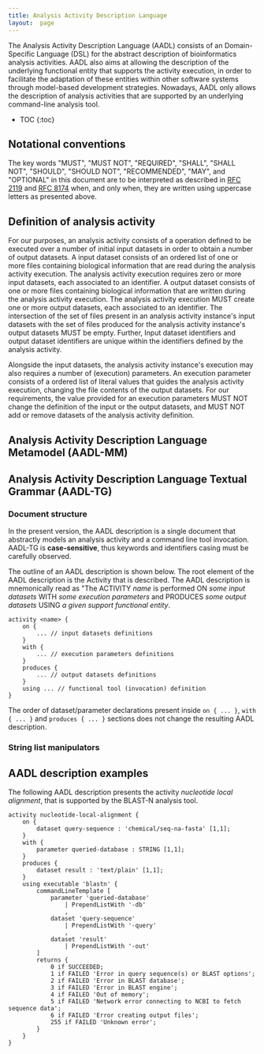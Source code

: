 ```yaml
---
title: Analysis Activity Description Language
layout:  page
---
```


The Analysis Activity Description Language (AADL) consists of an Domain-Specific Language (DSL) for the abstract description of bioinformatics analysis activities.
AADL also aims at allowing the description of the underlying functional entity that supports the activity execution, in order to facilitate the adaptation of these entities within other software systems through model-based development strategies.
Nowadays, AADL only allows the description of analysis activities that are supported by an underlying command-line analysis tool.


* TOC
{:toc}

## Notational conventions

The key words "MUST", "MUST NOT", "REQUIRED", "SHALL", "SHALL NOT", "SHOULD", "SHOULD NOT", "RECOMMENDED",  "MAY", and "OPTIONAL" in this document are to be interpreted as described in [RFC 2119](https://tools.ietf.org/html/rfc2119) and [RFC 8174](https://tools.ietf.org/html/rfc8174) when, and only when, they are written using uppercase letters as presented above.


## Definition of analysis activity 

For our purposes, an analysis activity consists of a operation defined to be executed over a number of initial input datasets in order to obtain a number of output datasets.
A input dataset consists of an ordered list of one or more files containing  biological information that are read during the analysis activity execution. 
The analysis activity execution requires zero or more input datasets, each associated to an identifier.
A output dataset consists of one or more files containing biological information that are written during the analysis activity execution.
The analysis activity execution MUST create one or more output datasets, each associated to an identifier.
The intersection of the set of files present in an analysis activity instance's input datasets with the set of files produced for the analysis activity instance's output datasets MUST be empty.
Further, Input dataset identifiers and output dataset identifiers are unique within the identifiers defined by the analysis activity.

Alongside the input datasets, the analysis activity instance's execution may also requires a number of (execution) parameters.
An execution parameter consists of a ordered list of literal values that guides the analysis activity execution, changing the file contents of the output datasets.
For our requirements, the value  provided for an execution parameters MUST NOT change the definition of the input or the output datasets, and MUST NOT add or remove datasets of the analysis activity definition.



## Analysis Activity Description Language Metamodel (AADL-MM)



## Analysis Activity Description Language Textual Grammar (AADL-TG)


### Document structure

In the present version, the AADL description is a single document that abstractly models an analysis activity and a command line tool invocation. 
AADL-TG is **case-sensitive**, thus keywords and identifiers casing must be carefully observed.

The outline of an AADL description is shown below. The root element of the AADL description is the Activity that is described.
The AADL description is mnemonically read as "The ACTIVITY *name* is performed ON *some input datasets* WITH *some execution parameters* and PRODUCES *some output datasets* USING *a given support functional entity*.


```aadl
activity <name> {
	on {
		... // input datasets definitions
	}
	with {
		... // execution parameters definitions
	}
	produces {
		... // output datasets definitions
	}
	using ... // functional tool (invocation) definition
}
```

The order of dataset/parameter declarations present inside `on { ... }`, `with { ... }` and `produces { ... }` sections  does not change the resulting AADL description.



### String list manipulators



## AADL description examples

The following AADL description presents the activity *nucleotide local alignment*, that is supported by the BLAST-N analysis tool.



```aadl
activity nucleotide-local-alignment {
	on {
		dataset query-sequence : 'chemical/seq-na-fasta' [1,1];
	}
	with {
		parameter queried-database : STRING [1,1];
	}
	produces {
		dataset result : 'text/plain' [1,1];
	}
	using executable 'blastn' {
		commandLineTemplate [
			parameter 'queried-database'
				| PrependListWith '-db'
				,
			dataset 'query-sequence'
				| PrependListWith '-query'
				,
			dataset 'result'
				| PrependListWith '-out'
		]
		returns {
			0 if SUCCEEDED;
			1 if FAILED 'Error in query sequence(s) or BLAST options';
			2 if FAILED 'Error in BLAST database';
			3 if FAILED 'Error in BLAST engine';
			4 if FAILED 'Out of memory';
			5 if FAILED 'Network error connecting to NCBI to fetch sequence data';
			6 if FAILED 'Error creating output files';
			255 if FAILED 'Unknown error';
		}
	}
}

```

